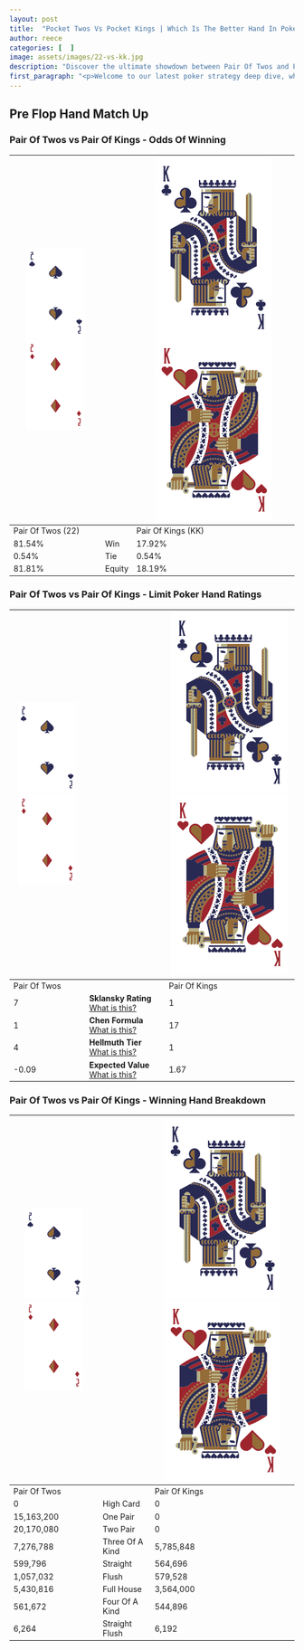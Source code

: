 ```yaml
---
layout: post
title:  "Pocket Twos Vs Pocket Kings | Which Is The Better Hand In Poker? A Complete Guide"
author: reece
categories: [  ]
image: assets/images/22-vs-kk.jpg
description: "Discover the ultimate showdown between Pair Of Twos and Pair Of Kings in poker! Uncover the odds, strategies, and scenarios where one hand triumphs over the other. Get ready to up your poker game with this thrilling analysis."
first_paragraph: "<p>Welcome to our latest poker strategy deep dive, where we're pitting two distinct hands against each other in a high-stakes showdown: Pair Of Twos vs Pair Of Kings.</p><p>In the dynamic world of poker, every decision counts, and knowing which hand holds the upper hand is key to your success at the table.</p><p>In this article, we'll dissect these two hands, explore the scenarios where one dominates the other, and equip you with the knowledge to make strategic choices that can tip the odds in your favor.</p><p>Get ready to unravel the intriguing dynamics of these poker hands and elevate your game to new heights.</p>"
---
```




[comment]: # (sp0)

## Pre Flop Hand Match Up

<div class="table hand-ratings" markdown="1"> 



### Pair Of Twos vs Pair Of Kings - Odds Of Winning


    
| ![image info](assets/images/hand1/2.png) ![image info](assets/images/hand1/2o.png) |  | ![image info](assets/images/hand2/K.png) ![image info](assets/images/hand2/Ko.png) |
| -------- | -------- | -------- |
| Pair Of Twos (22) |  | Pair Of Kings (KK) |
| 81.54% | Win | 17.92% |
| 0.54% | Tie | 0.54% |
| 81.81% | Equity | 18.19% |




[comment]: # (sp1)



### Pair Of Twos vs Pair Of Kings - Limit Poker Hand Ratings


    
| ![image info](assets/images/hand1/2.png) ![image info](assets/images/hand1/2o.png) |  | ![image info](assets/images/hand2/K.png) ![image info](assets/images/hand2/Ko.png) |
| -------- | -------- | -------- |
| Pair Of Twos |  | Pair Of Kings |
| 7 | **Sklansky Rating** [What is this?](/sklansky-rating-explained) | 1 |
| 1 | **Chen Formula** [What is this?](/chen-formula-explained) | 17 |
| 4 | **Hellmuth Tier** [What is this?](/Hellmuth-tier-explained) | 1 |
| -0.09 | **Expected Value** [What is this?](/expected-value-explained) | 1.67 |




[comment]: # (sp2)



### Pair Of Twos vs Pair Of Kings - Winning Hand Breakdown


    
| ![image info](assets/images/hand1/2.png) ![image info](assets/images/hand1/2o.png) |  | ![image info](assets/images/hand2/K.png) ![image info](assets/images/hand2/Ko.png) |
| -------- | -------- | -------- |
| Pair Of Twos |  | Pair Of Kings |
| 0 | High Card | 0 |
| 15,163,200 | One Pair | 0 |
| 20,170,080 | Two Pair | 0 |
| 7,276,788 | Three Of A Kind | 5,785,848 |
| 599,796 | Straight | 564,696 |
| 1,057,032 | Flush | 579,528 |
| 5,430,816 | Full House | 3,564,000 |
| 561,672 | Four Of A Kind | 544,896 |
| 6,264 | Straight Flush | 6,192 |




[comment]: # (sp3)



</div>

[comment]: # (sp4)



[comment]: # (sp5)

